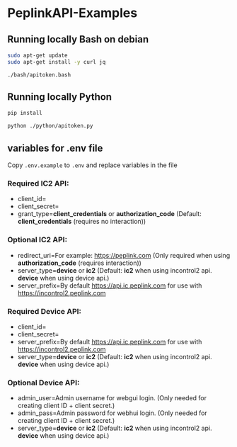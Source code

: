 # PeplinkAPI-Examples

## Running locally Bash on debian

```bash
sudo apt-get update
sudo apt-get install -y curl jq
```

```bash
./bash/apitoken.bash
```

## Running locally Python

```bash
pip install 
```

```bash
python ./python/apitoken.py
```

## variables for .env file
Copy `.env.example` to `.env` and replace variables in the file

### Required IC2 API:
* client_id=
* client_secret=
* grant_type=**client_credentials** or **authorization_code** (Default: **client_credentials** (requires no interaction))

### Optional IC2 API:
* redirect_uri=For example: https://peplink.com (Only required when using **authorization_code** (requires interaction))
* server_type=**device** or **ic2** (Default: **ic2** when using incontrol2 api. **device** when using device api.)
* server_prefix=By default https://api.ic.peplink.com for use with https://incontrol2.peplink.com

### Required Device API:
* client_id=
* client_secret=
* server_prefix=By default https://api.ic.peplink.com for use with https://incontrol2.peplink.com
* server_type=**device** or **ic2** (Default: **ic2** when using incontrol2 api. **device** when using device api.)

### Optional Device API:
* admin_user=Admin username for webgui login. (Only needed for creating client ID + client secret.)
* admin_pass=Admin password for webhui login. (Only needed for creating client ID + client secret.)
* server_type=**device** or **ic2** (Default: **ic2** when using incontrol2 api. **device** when using device api.)

<!--
## Running in Docker

```bash
docker build --tag dylanve151/PeplinkAPI .
docker run -d dylanve151/PeplinkAPI
```

-->
